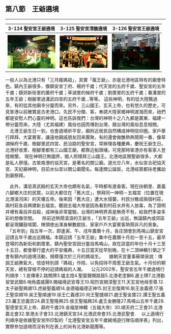## 第八節　王爺遶境
---

| 3-124 聖安宮王爺遶境 | 3-125 聖安宮清醮遶境 | 3-126 聖安宮王爺遶境 |
| ------------------ | ------------------ | ------------------ |
| ![](img/3-124.jpg) | ![](img/3-125.jpg) | ![](img/3-126.jpg) |

一般人以為北港只有「三月瘋媽祖」，其實「瘋王爺」，亦是北港地區特有的廟會特色。鎮內王爺很多，像鎮安宮丁府、楊府千歲；代天宮的五府千歲、聖安宮的五年千歲；鎮郊新街里的蕭府千歲；草湖里的候府千歲；劉厝里的五府千歲；番溝里的五年王爺；樹腳里過溝武四宮的五府千歲…等等。
這些神明，有的從大陸飄過來，有的從其他廟寺分靈而來。另外，三山國王、玄天上帝，也有悠久的歷史，可見笨港以前確實是古老港口，先民不分閩、客，奉請大陸家鄉神明渡海而來，祂們都是安慰人們心靈的神明。這也告訴我們：台灣的神明十之八九都是廣東、福建一帶分靈而來。大陸（尤其福建）風俗也因而傳到台灣，跟台灣的風俗息息相關。
　北港王爺生日一到，也會遶境祈平安，廟附近居民自然構成神明信仰圈。家戶舉行拜拜、大宴賓客，讓遠地親戚朋友回來團聚，有的還會做醮熱熱鬧鬧一番，像草湖候府千歲、樹腳里武四宮、民治路的聖安宮，常辦理各種慶典，慶祝王爺生日。北港好收里、樹腳里都有三山國王廟，都靠近船頭埔，可見那時笨港亦有客家人登陸開墾。
現在神明已無國界，閩人照樣拜三山國王。北港地區關聖爺很多，大都是私人祭壇。古笨南港的協天宮，是著名的關公廟。道光廿八年，水仙宮合祀協天宮、天妃廟神明，目前水仙宮以關公廟聞名。每逢關公誕辰，北港岐眾都扶老攜幼到廟祭拜。

　此外，溝皂真武殿的玄天大帝也頗有名氣，平時都有進香客。現在扶朝里、嘉義六腳鄉大庄的民眾，以前大都住在「舊大庄」，祭拜同一神明－五福宮（位置在現北港溪河床）的天僊五帝。後來因「舊大庄」遭大水侵襲，村民分散成兩個村莊，兩村莊各自興建新五福宮。聽說五福大帝是因為看到村莊水井有人放毒，為了證明井裡有毒投井自殺，成神後非常靈驗。台灣的神明界真是無奇不有，給我們多姿多彩的想像空間。
　除前述熱鬧滾滾的王爺生，「五年王爺」出巡，無論鎮內或郊區都呈現鑼鼓喧闐、陣頭使出渾身解數獻技、家家戶戶大宴賓客熱鬧非凡的景象。
　「五年到」指五年一次，即逢寅、午、戌年農曆十月，各庄頭會到馬鳴山鎮安宮迎請五年千歲出巡賜福。本鎮迎請「五年王爺」集中在農曆十月初一至十五，最早登場的為新街和劉厝里。鎮內聖安宮因分靈自馬鳴山，故在該當的年份十月十三至十五日，都會舉行盛大的平安儀典，十五日當天從早到晚，在十二頂神轎引領之下會有鎮內的遶境活動，規模僅次於三月的媽祖生。
　據朝天宮董事蘇榮泉說：傳說王爺脾氣大，信徒特別請「媽祖」作陪，以免招待不周惹王爺生氣。十月份的朝天宮，總有穿梭不停的迎請媽祖的人潮。
　公元2002年，聖安宮五年千歲遶境行列順序：1.宣傳車2.路關牌3.爐主燈4.聖震聲開路鼓5.北港老塗獅6.進士牌7.北港勤習堂武館8.哨角震威團9.賜福境武安尊王10.昭烈宮開漳聖王11.天玄宮地母至尊.12.太子爺聖興順13.虎爺聖義順14.金德福福德正神15.封王忠復興16.耿王金義德.17.張王聖崇順18.吳王聖順通19.徐王仁義德20.何王聖捷順21.趙王聖金寶22.譚王聖五義23.羅王忠義崇24.薛王聖隆興25.侯王聖福興26.盧王金勝隆27.馬鳴山五年千歲28.聖德堂玄天上帝、薛府千歲29.金福堂神轎（五福大帝）30.順天府二王會31.北港嘉北會32.笨港太子會33.北港鎮天宮34.北港武帝會35.北港武聖會.
　以上遶境行列順序是依據聖安宮所印製的「北港聖安宮五年千歲繞境遊行隊伍順序表」列出，實際參加遶境而沒有列在表上的尚有北港新龍團等。